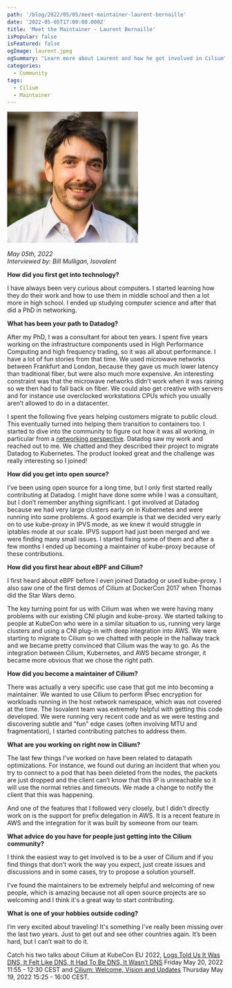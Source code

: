 ```yaml
---
path: '/blog/2022/05/05/meet-maintainer-laurent-bernaille'
date: '2022-05-05T17:00:00.000Z'
title: 'Meet the Maintainer - Laurent Bernaille'
isPopular: false
isFeatured: false
ogImage: laurent.jpeg
ogSummary: "Learn more about Laurent and how he got involved in Cilium"
categories:
  - Community
tags:
  - Cilium
  - Maintainer
---
```


![Laurent Bernaille](laurent.jpeg)

*May 05th, 2022*  
*Interviewed by: Bill Mulligan, Isovalent*

**How did you first get into technology?**

I have always been very curious about computers. I started learning how they do their work and how to use them in middle school and then a lot more in high school. I ended up studying computer science and after that did a PhD in networking.

**What has been your path to Datadog?**

After my PhD, I was a consultant for about ten years. I spent five years working on the infrastructure components used in High Performance Computing and high frequency trading, so it was all about performance. I have a lot of fun stories from that time. We used microwave networks between Frankfurt and London, because they gave us much lower latency than traditional fiber, but were also much more expensive. An interesting constraint was that the microwave networks didn’t work when it was raining so we then had to fall back on fiber. We could also get creative with servers and for instance use overclocked workstations CPUs which you usually aren’t allowed to do in a datacenter.

I spent the following five years helping customers migrate to public cloud. This eventually turned into helping them transition to containers too. I started to dive into the community to figure out how it was all working, in particular from a [networking perspective](https://www.youtube.com/watch?v=b3XDl0YsVsg). Datadog saw my work and reached out to me. We chatted and they described their project to migrate Datadog to Kubernetes. The product looked great and the challenge was really interesting so I joined!

**How did you get into open source?**

I’ve been using open source for a long time, but I only first started really contributing at Datadog. I might have done some while I was a consultant, but I don’t remember anything significant. I got involved at Datadog because we had very large clusters early on in Kubernetes and were running into some problems. A good example is that we decided very early on to use kube-proxy in IPVS mode, as we knew it would struggle in iptables mode at our scale. IPVS support had just been merged and we were finding many small issues. I started fixing some of them and after a few months I ended up becoming a maintainer of kube-proxy because of these contributions.

**How did you first hear about eBPF and Cilium?**

I first heard about eBPF before I even joined Datadog or used kube-proxy. I also saw one of the first demos of Cilium at DockerCon 2017 when Thomas did the Star Wars demo.

The key turning point for us with Cilium was when we were having many problems with our existing CNI plugin and kube-proxy. We started talking to people at KubeCon who were in a similar situation to us, running very large clusters and using a CNI plug-in with deep integration into AWS. We were starting to migrate to Cilium so we chatted with people in the hallway track and we became pretty convinced that Cilium was the way to go. As the integration between Cilium, Kubernetes, and AWS became stronger, it became more obvious that we chose the right path.

**How did you become a maintainer of Cilium?**

There was actually a very specific use case that got me into becoming a maintainer. We wanted to use Cilium to perform IPsec encryption for workloads running in the host network namespace, which was not covered at the time. The Isovalent team was extremely helpful with getting this code developed.  We were running very recent code and as we were testing and discovering subtle and "fun" edge cases (often involving MTU and fragmentation), I started contributing patches to address them. 

**What are you working on right now in Cilium?**

The last few things I've worked on have been related to datapath optimizations. For instance, we found out during an incident that when you try to connect to a pod that has been deleted from the nodes, the packets are just dropped and the client can’t know that this IP is unreachable so it will use the normal retries and timeouts. We made a change to notify the client that this was happening.

And one of the features that I followed very closely, but I didn't directly work on is the support for prefix delegation in AWS. It is a recent feature in AWS and the integration for it was built by someone from our team.

**What advice do you have for people just getting into the Cilium community?**

I think the easiest way to get involved is to be a user of Cilium and if you find things that don't work the way you expect, just create issues and discussions and in some cases, try to propose a solution yourself.

I’ve found the maintainers to be extremely helpful and welcoming of new people, which is amazing because not all open source projects are so welcoming and I think it's a great way to start contributing.

**What is one of your hobbies outside coding?**

I’m very excited about traveling! It's something I've really been missing over the last two years. Just to get out and see other countries again. It’s been hard, but I can’t wait to do it.

Catch his two talks about Cilium at KubeCon EU 2022, [Logs Told Us It Was DNS, It Felt Like DNS, It Had To Be DNS, It Wasn’t DNS](https://sched.co/ytrw) Friday May 20, 2022 11:55 - 12:30 CEST and [Cilium: Welcome, Vision and Updates](https://sched.co/ytq0) Thursday May 19, 2022 15:25 - 16:00 CEST.
